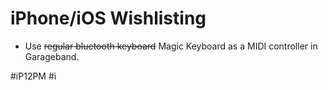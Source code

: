# iPhone/iOS Wishlisting
* Use ~~regular bluetooth keyboard~~ Magic Keyboard as a MIDI controller in Garageband.

#iP12PM #i